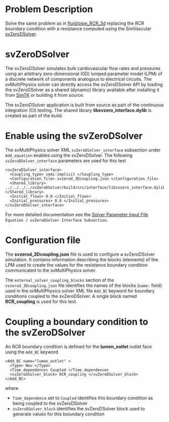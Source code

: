 
# **Problem Description**

Solve the same problem as in [fluid/pipe_RCR_3d](https://github.com/SimVascular/svMultiPhysics/tree/main/tests/cases/fluid/pipe_RCR_3d) replacing the RCR boundary condition with a resistance computed using the SimVascular [svZeroDSolver](https://simvascular.github.io/documentation/rom_simulation.html#0d-solver). 

# svZeroDSolver

The svZeroDSolver simulates bulk cardiovascular flow rates and pressures using an arbitrary zero-dimensional (0D) lumped parameter model (LPM) of a discrete network of components analogous to electrical circuits. The svMultiPhysics solver can directly access the svZeroDSolver API by loading the svZeroDSolver as a shared (dynamic) library available after installing it from [SimTK](https://simtk.org/frs/?group_id=188) or building it from source.

The svZeroDSolver application is built from source as part of the continuous integration (CI) testing. The shared library **libsvzero_interface.dylib** is created as part of the build. 

# Enable using the svZeroDSolver

The svMultiPhysics solver XML `svZeroDSolver_interface` subsection under `Add_equation` enables using the svZeroDSolver. The following `svZeroDSolver_interface` parameters are used for this test 
```
<svZeroDSolver_interface> 
  <Coupling_type> semi-implicit </Coupling_type>
  <Configuration_file> svzerod_3Dcoupling.json </Configuration_file>
  <Shared_library> ../../../../svZeroDSolver/build/src/interface/libsvzero_interface.dylib </Shared_library>  
  <Initial_flows> 0.0 </Initial_flows>
  <Initial_pressures> 0.0 </Initial_pressures>
</svZeroDSolver_interface>
```
For more detailed documentation see the [Solver Parameter Input File](https://simvascular.github.io/documentation/multi_physics.html#solver-input-file
) `Equation / svZeroDSolver Interface Subsection`.


# Configuration file
The **svzerod_3Dcoupling.json** file is used to configure a svZeroDSolver simulation. It contains information describing the blocks (elements) of the LPM used to create the values for the resistance boundary condition communicated to the svMultiPhysics solver.

The `external_solver_coupling_blocks` section of the `svzerod_3Dcoupling.json` file identifies the names of the blocks (`name:` field) used in the svMultiPhysics solver XML file `Add_BC` keyword for boundary conditions coupled to the svZeroDSolver. A single block named **RCR_coupling** is used for this test. 

# Coupling a boundary condition to the svZeroDSolver

An RCR boundary condition is defined for the **lumen_outlet** outlet face using the `Add_BC` keyword

```
<Add_BC name="lumen_outlet" > 
  <Type> Neu </Type> 
  <Time_dependence> Coupled </Time_dependence> 
  <svZeroDSolver_block> RCR_coupling </svZeroDSolver_block>  
</Add_BC> 
```
where 
- `Time_dependence` set to `Coupled` identifies this boundary condition as being coupled to the svZeroDSolver
- `svZeroDSolver_block` identifies the svZeroDSolver block used to generate values for this boiundary condition


